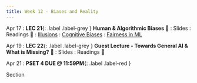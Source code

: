```yaml
---
title: Week 12 - Biases and Reality
---
```


Apr 17
: **LEC 21**{: .label .label-grey } **Human & Algorithmic Biases** 🎥 
  : Slides
: Readings 📖
: [Illusions](https://www.vox.com/science-and-health/20978285/optical-illusion-science-humility-reality-polarization)
: [Cognitive Biases](https://canvas.harvard.edu/files/17335803/download?download_frd=1)
: [Fairness in ML](https://fairmlbook.org/introduction.html)

Apr 19
: **LEC 22**{: .label .label-grey } **Guest Lecture - Towards General AI & What is Missing?** 🎥 
  : Slides
: Readings 📖


Apr 21
: **PSET 4 DUE @ 11:59PM**{: .label .label-red }

Section

